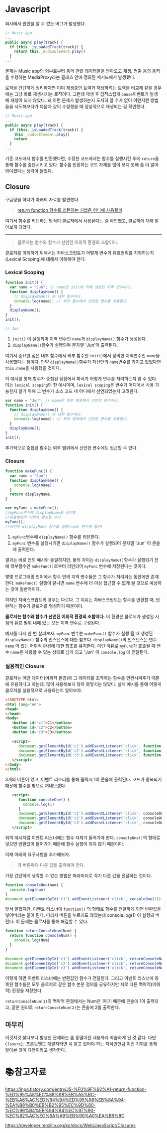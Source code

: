 # Javascript

회사에서 원인을 알 수 없는 버그가 발생했다.

```js
// Music app
...
public async play(track) {
  if (this._isLoadedTrack(track)) {
    return this._audioElement.play()
  }
...
```

문제는 Music app의 외부로부터 음악 관련 데이터들을 받아오고 재생, 멈춤 등의 동작을 수행하는 MediaProxy라는 클래스 안에 정의된 메서드에서 발생했다. 

로직을 간단하게 정리하자면 이미 재생중인 트랙과 재생하려는 트랙을 비교해 같을 경우에는 그냥 바로 재생시키는 로직이다. 그런데 재생 후 갑작스럽게 `pause`이벤트가 발생해 재생이 되지 않았다. 왜 이런 문제가 발생하는지 도저히 알 수가 없어 이런저런 방법들을 시도해보다가 다음과 같이 수정했을 때 정상적으로 재생되는 걸 확인했다.

```js
// Music app
...
public async play(track) {
  if (this._isLoadedTrack(track)) {
  	this._audioElement.play()
    return
  }
...
```

기존 코드에서 함수를 반환했다면, 수정한 코드에서는 함수를 실행시킨 후에 `return`을 통해 함수를 중단시키고 있다. 함수를 반환하는 코드 자체를 많이 보지 못해 좀 더 알아봐야겠다는 생각이 들었다.

## Closure

구글링을 하다가 아래의 자료를 발견했다.

> [return function 함수를 리턴하는 기법은 어디에 사용될까](https://inpa.tistory.com/entry/JS-%F0%9F%92%A1-return-function-%ED%95%A8%EC%88%98%EB%A5%BC-%EB%A6%AC%ED%84%B4%ED%95%98%EB%8A%94-%EA%B8%B0%EB%B2%95%EC%9D%80-%EC%96%B4%EB%94%94%EC%97%90-%EC%82%AC%EC%9A%A9%EB%90%A0%EA%B9%8C)

여기서 함수를 리턴하는 방식이 클로저에서 사용된다는 걸 확인했고, 클로저에 대해 알아보게 되었다.

___

> 클로저는 함수와 함수가 선언된 어휘적 환경의 조합이다. 

클로저를 이해하기 위해서는 자바스크립트가 어떻게 변수의 유효범위를 지정하는지(Lexical Scoping)에 대해서 이해해야 한다.

### Lexical Scoping

```js
function init() {
  var name = "Jun"; // name은 init에 의해 생성된 지역 변수이다.
  function displayName() {
    // displayName() 은 내부 함수이다.
    console.log(name); // 부모 함수에서 선언된 변수를 사용한다.
  }
  displayName();
}
init();

// Jun
```

1. `init()` 이 실행되며 지역 변수인 `name`과 `displayName()` 함수가 생성된다.
2. `displayName()`함수가 실행되며 문자열 'Jun'이 출력된다.

여기서 중요한 점은 내부 함수에서 외부 함수인 `init()`에서 정의한 지역변수인 `name`을 사용했다는 점이다. 만약 `displayName()`함수가 자신만의 `name`변수를 가지고 있었다면 `this.name`을 사용했을 것이다.

이 예시를 통해 함수가 중첩된 상황에서 파서가 어떻게 변수를 처리하는지 알 수 있다. 이는 `lexical scoping`의 한 예시이며, `lexical scoping`은 변수가 어디에서 사용 가능한지 알기 위해 그 변수가 소스 코드 내 어디에서 선언되었는지 고려한다. 

```js
var name = "Jun"; // name은 외부 범위에서 선언한 변수이다.
function init() {
  function displayName() {
    // displayName() 은 내부 함수이다.
    console.log(name); // 외부 범위에서 선언된 변수를 사용한다.
  }
  displayName();
}
init();
```

추가적으로 중첩된 함수는 외부 범위에서 선언한 변수에도 접근할 수 있다.

### Closure

```js
function makeFunc() {
  var name = "Jun";
  function displayName() {
    console.log(name);
  }
  return displayName;
}

var myFunc = makeFunc();
//myFunc변수에 displayName을 리턴함
//유효범위의 어휘적 환경을 유지
myFunc();
//리턴된 displayName 함수를 실행(name 변수에 접근)
```

1. `myFunc`변수에 `displayName()` 함수를 리턴한다.
2. `myFunc` 변수를 실행시키면 `displayName()` 함수가 실행되어 문자열 'Jun' 이 콘솔에 출력한다.

결과는 바로 전의 예시와 동일하지만, 둘의 차이는 `displayName()`함수가 실행되기 전에 외부함수인 `makeFunc()`로부터 리턴되어 `myFunc` 변수에 저장된다는 것이다.

몇몇 프로그래밍 언어에서 함수 안의 지역 변수들은 그 함수가 처리되는 동안에만 존재한다. `makeFunc()` 실행이 끝나면 `name` 변수에 더 이상 접근할 수 없게 될 것으로 예상하는 것이 일반적이다.

하지만 자바스크립트의 경우는 다르다. 그 이유는 자바스크립트는 함수를 반환할 때, 반환하는 함수가 클로저를 형성하기 때문이다.

**클로저는 함수와 함수가 선언된 어휘적 환경의 조합이다.** 이 환경은 클로저가 생성된 시점의 유효 범위 내에 있는 모든 지역 변수로 구성된다.

예시를 다시 한 번 살펴보자. `myFunc` 변수는 `makeFunc()` 함수가 실행 될 때 생성된 `displayName()` 함수의 인스턴스에 대한 참조다. `displayName()`의 인스턴스는 변수 `name` 이 있는 어휘적 환경에 대한 참조를 유지한다. 이런 이유로 `myFunc`가 호출될 때 변수 `name`은 사용할 수 있는 상태로 남게 되고 'Jun' 이 `console.log` 에 전달된다.

### 실용적인 Closure

클로저는 어떤 데이터(어휘적 환경)와 그 데이터를 조작하는 함수를 연관시켜주기 때문에 유용하다고 하는데, 많이 사용해보지 않아 와닿지는 않았다. 실제 예시를 통해 어떻게 클로저를 실용적으로 사용하는지 알아보자.

```html
<!DOCTYPE html>
<html lang="en">
<head>
</head>
<body>
   <button id="c1">C1</button>
   <button id="c2">C2</button>
   <button id="c3">C3</button>
 
   <script>
      document.getElementById('c1').addEventListener('click', function(){ console.log(1) });
      document.getElementById('c2').addEventListener('click', function(){ console.log(1) });
      document.getElementById('c3').addEventListener('click', function(){ console.log(1) });
   </script>
</body>
</html>
```

3개의 버튼이 있고, 이벤트 리스너를 통해 클릭시 1이 콘솔에 출력된다. 코드가 중복되기 때문에 함수를 밖으로 꺼내보겠다.

```html
   <script>
      function consoleOne() {
        console.log(1)
      }
      document.getElementById('c1').addEventListener('click', consoleOne);
      document.getElementById('c2').addEventListener('click', consoleOne);
      document.getElementById('c3').addEventListener('click', consoleOne);
   </script>
```

위의 예시처럼 이벤트 리스너에는 함수 자체가 들어가야 한다. `consoleOne()`의 형태로 넣으면 반환값이 들어가기 때문에 함수 실행이 되지 않기 때문이다.

이제 아래의 요구사항을 추가해보자.

> 각 버튼마다 다른 값을 출력해야 한다.

가장 간단하게 생각할 수 있는 방법은 파라미터로 각기 다른 값을 전달하는 것이다.

```js
function consoleOne(num) {
  console.log(num)
}
document.getElementById('c1').addEventListener('click', consoleOne(1));
```

앞서 말했지만, 이벤트 리스너에 `function()` 의 형태로 함수를 전달하게 되면 반환값을 넣어버리는 꼴이 된다. 따라서 버튼을 누르지도 않았는데 console.log(1) 이 실행돼 버린다. 이 문제는 클로저를 통해 해결할 수 있다.

```js
function returnConsoleNum(Num) {
  return function consoleNum() {
    console.log(Num)
  }
}
 
document.getElementById('c1').addEventListener('click', returnConsoleNum(1));
document.getElementById('c2').addEventListener('click', returnConsoleNum(2));
document.getElementById('c3').addEventListener('click', returnConsoleNum(3));
```

이렇게 하면 이벤트 리스너에는 반환값인 함수가 전달된다. 그리고 이벤트 리스너에 등록된 함수들은 모두 클로저로 같은 함수 본문 정의를 공유하지만 서로 다른 맥락적(어휘적) 환경을 저장한다.

`returnConsoleNum(1)`의 맥락적 환경에서는 Num은 1이기 때문에 콘솔에 1이 출력되고, 같은 원리로 `returnConsoleNum(2)`는 콘솔에 2를 출력한다.

## 마무리

이것저것 찾다보니 발생한 문제와는 좀 동떨어진 내용까지 학습하게 된 것 같다. 다만 `Closure`는 프론트엔드 개발자라면 꼭 알고 있어야 하는 지식인만큼 이번 기회를 통해 알아본 것이 다행이라고 생각한다. 

# :books:참고자료

https://inpa.tistory.com/entry/JS-%F0%9F%92%A1-return-function-%ED%95%A8%EC%88%98%EB%A5%BC-%EB%A6%AC%ED%84%B4%ED%95%98%EB%8A%94-%EA%B8%B0%EB%B2%95%EC%9D%80-%EC%96%B4%EB%94%94%EC%97%90-%EC%82%AC%EC%9A%A9%EB%90%A0%EA%B9%8C

https://developer.mozilla.org/ko/docs/Web/JavaScript/Closures